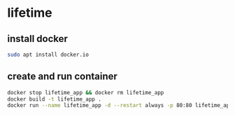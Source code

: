 # lifetime

## install docker
```bash
sudo apt install docker.io
```

## create and run container
```bash
docker stop lifetime_app && docker rm lifetime_app
docker build -t lifetime_app .
docker run --name lifetime_app -d --restart always -p 80:80 lifetime_app
```
